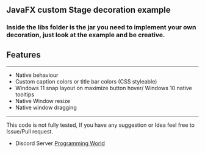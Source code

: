 ## JavaFX custom Stage decoration example

### Inside the libs folder is the jar you need to implement your own decoration, just look at the example and be creative. 


## Features

*** 
* Native behaviour 
* Custom caption colors or title bar colors (CSS styleable)
* Windows 11 snap layout on maximize button hover/ Windows 10 native tooltips
* Native Window resize
* Native window dragging


***


 This code is not fully tested, If you have any suggestion or Idea feel free to Issue/Pull request.

* Discord Server [Programming World](https://discord.gg/zDDPS46Qfr)
